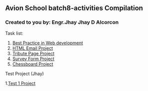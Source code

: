 ## Avion School batch8-activities Compilation

### Created to you by: Engr.Jhay Jhay D Alcorcon

Task list:

1. [Best Practice in Web development](/Lecture1/index.html)
2. [HTML Email Project](/Lecture2/index.html)
3. [Tribute Page Project](/Lecture2.1/index.html)
4. [Survey Form Project](/Lecture3/index.html)
5. [Chessboard Project](/Lecture4/index.html)


Test Project (Jhay)

1.[Test 1 Project](https://jjhay-bot.github.io/Jhay-test/test1)

